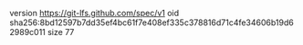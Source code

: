 version https://git-lfs.github.com/spec/v1
oid sha256:8bd12597b7dd35ef4bc61f7e408ef335c378816d71c4fe34606b19d62989c011
size 77

